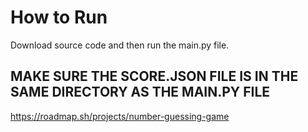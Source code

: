 # How to Run
Download source code and then run the main.py file. 
## MAKE SURE THE SCORE.JSON FILE IS IN THE SAME DIRECTORY AS THE MAIN.PY FILE

https://roadmap.sh/projects/number-guessing-game
